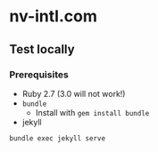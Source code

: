 # nv-intl.com

## Test locally

### Prerequisites
* Ruby 2.7 (3.0 will not work!)
* `bundle`
  * Install with `gem install bundle`
* jekyll

`bundle exec jekyll serve`